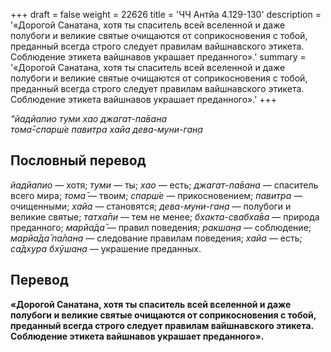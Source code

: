 +++
draft = false
weight = 22626
title = 'ЧЧ Антйа 4.129-130'
description = '«Дорогой Санатана, хотя ты спаситель всей вселенной и даже полубоги и великие святые очищаются от соприкосновения с тобой, преданный всегда строго следует правилам вайшнавского этикета. Соблюдение этикета вайшнавов украшает преданного».'
summary = '«Дорогой Санатана, хотя ты спаситель всей вселенной и даже полубоги и великие святые очищаются от соприкосновения с тобой, преданный всегда строго следует правилам вайшнавского этикета. Соблюдение этикета вайшнавов украшает преданного».'
+++

_“йадйапио туми хао джагат-па̄вана  
тома̄-спарш́е павитра хайа дева-муни-ган̣а_

## Пословный перевод

_йадйапио_ — хотя; _туми_ — ты; _хао_ — есть; _джагат_\-_па̄вана_ — спаситель всего мира; _тома̄_ — твоим; _спарш́е_ — прикосновением; _павитра_ — очищенными; _хайа_ — становятся; _дева_\-_муни_\-_ган̣а_ — полубоги и великие святые; _татха̄пи_ — тем не менее; _бхакта_\-_свабха̄ва_ — природа преданного; _марйа̄да̄_ — правил поведения; _ракшан̣а_ — соблюдение; _марйа̄да̄_ _па̄лана_ — следование правилам поведения; _хайа_ — есть; _са̄дхура_ _бхӯшан̣а_ — украшение преданных.

## Перевод

**«Дорогой Санатана, хотя ты спаситель всей вселенной и даже полубоги и великие святые очищаются от соприкосновения с тобой, преданный всегда строго следует правилам вайшнавского этикета. Соблюдение этикета вайшнавов украшает преданного».**
